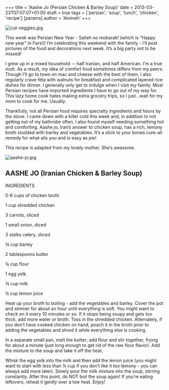 +++
title = 'Aashe Jo (Persian Chicken & Barley Soup)'
date = 2013-03-23T07:07:07+01:00
draft = true
tags = ['persian', 'soup', 'lunch', 'chicken', 'recipe']
[params]
author = 'Amineh'
+++


![cut-veggies.jpg](/aashe-jo/cut-veggies.jpg)

This week was Persian New Year - Salleh no mobarak! (which is “Happy new year” in Farsi!)  I’m celebrating this weekend
with the family - I’ll post pictures of the food and decorations next week. It’s a big party not to be missed!

I grew up in a mixed household -- half Iranian, and half American. I’m a true mutt. As a result, my idea of comfort food
sometimes differs from my peers. Though I’ll go to town on mac and cheese with the best of them, I also regularly crave
feta with walnuts for breakfast and complicated layered rice dishes for dinner. I generally only get to indulge when I
visit my family. Most Persian recipes have imported ingredients I have to go out of my way for. This lazy home cook
hates making extra grocery trips, so I just...wait for my mom to cook for me. Usually.

Thankfully, not all Persian food requires specialty ingredients and hours by the stove. I came down with a killer cold
this week and, in addition to not getting out of my bathrobe often, I also found myself needing something hot and
comforting. Aashe jo, Iran’s answer to chicken soup, has a rich, lemony broth studded with barley and vegetables. It’s a
stick to your bones cure-all remedy for what ails you and is easy as pie!

This recipe is adapted from my lovely mother. She’s awesome.

![aashe-jo.jpg](/aashe-jo/aashe-jo.jpg)

## AASHE JO (Iranian Chicken & Barley Soup)

INGREDIENTS

5-6 cups of chicken broth

1 cup shredded chicken

3 carrots, sliced

1 small onion, diced

3 stalks celery, sliced

¾ cup barley

2 tablespoons butter

¼ cup flour

1 egg yolk

¾ cup milk

¼ cup lemon juice

Heat up your broth to boiling - add the vegetables and barley. Cover the pot and simmer for about an hour until
everything is soft. You might want to check on it every 10 minutes or so. If it stops being soupy and gets too thick,
add more water or broth. Toss in the shredded chicken. Alternately, if you don’t have cooked chicken on hand, poach it
in the broth prior to adding the vegetables and shred it while everything else is cooking.

In a separate small pan, melt the butter; add flour and stir together, frying for about a minute (just long enough to
get rid of the raw flour flavor). Add the mixture to the soup and take it off the heat.

Whisk the egg yolk into the milk and then add the lemon juice (you might want to start with less than ¼ cup if you don’t
like it too lemony - you can always add more later). Slowly pour the milk mixture into the soup, stirring constantly.
After this point, do NOT boil the soup again!  If you’re eating leftovers, reheat it gently over a low heat. Enjoy!
